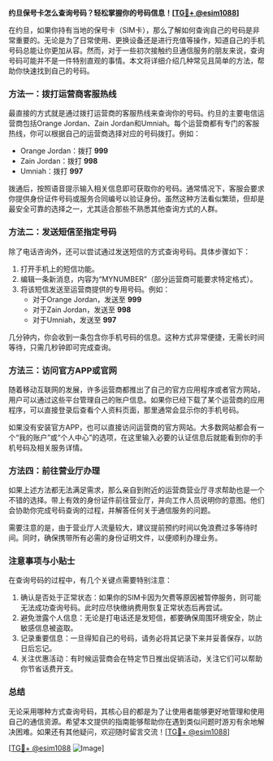 **约旦保号卡怎么查询号码？轻松掌握你的号码信息！[[TG💪+ @esim1088](https://t.me/s/esim1088)]**

在约旦，如果你持有当地的保号卡（SIM卡），那么了解如何查询自己的号码是非常重要的。无论是为了日常使用、更换设备还是进行充值等操作，知道自己的手机号码总能让你更加从容。然而，对于一些初次接触约旦通信服务的朋友来说，查询号码可能并不是一件特别直观的事情。本文将详细介绍几种常见且简单的方法，帮助你快速找到自己的号码。

### 方法一：拨打运营商客服热线

最直接的方式就是通过拨打运营商的客服热线来查询你的号码。约旦的主要电信运营商包括Orange Jordan、Zain Jordan和Umniah。每个运营商都有专门的客服热线，你可以根据自己的运营商选择对应的号码拨打。例如：

- Orange Jordan：拨打 **999**
- Zain Jordan：拨打 **998**
- Umniah：拨打 **997**

拨通后，按照语音提示输入相关信息即可获取你的号码。通常情况下，客服会要求你提供身份证件号码或服务合同编号以验证身份。虽然这种方法看似繁琐，但却是最安全可靠的选择之一，尤其适合那些不熟悉其他查询方式的人群。

### 方法二：发送短信至指定号码

除了电话咨询外，还可以尝试通过发送短信的方式查询号码。具体步骤如下：

1. 打开手机上的短信功能。
2. 编辑一条新消息，内容为“MYNUMBER”（部分运营商可能要求特定格式）。
3. 将该短信发送至运营商提供的专用号码。例如：
   - 对于Orange Jordan，发送至 **999**
   - 对于Zain Jordan，发送至 **998**
   - 对于Umniah，发送至 **997**

几分钟内，你会收到一条包含你手机号码的信息。这种方式非常便捷，无需长时间等待，只需几秒钟即可完成查询。

### 方法三：访问官方APP或官网

随着移动互联网的发展，许多运营商都推出了自己的官方应用程序或者官方网站，用户可以通过这些平台管理自己的账户信息。如果你已经下载了某个运营商的应用程序，可以直接登录后查看个人资料页面，那里通常会显示你的手机号码。

如果没有安装官方APP，也可以直接访问运营商的官方网站。大多数网站都会有一个“我的账户”或“个人中心”的选项，在这里输入必要的认证信息后就能看到你的手机号码及相关服务详情。

### 方法四：前往营业厅办理

如果上述方法都无法满足需求，那么亲自到附近的运营商营业厅寻求帮助也是一个不错的选择。带上有效的身份证件前往营业厅，并向工作人员说明你的意图。他们会协助你完成号码查询的过程，并解答任何关于通信服务的问题。

需要注意的是，由于营业厅人流量较大，建议提前预约时间以免浪费过多等待时间。同时，确保携带所有必需的身份证明文件，以便顺利办理业务。

### 注意事项与小贴士

在查询号码的过程中，有几个关键点需要特别注意：

1. 确认是否处于正常状态：如果你的SIM卡因为欠费等原因被暂停服务，则可能无法成功查询号码。此时应尽快缴纳费用恢复正常状态后再尝试。
2. 避免泄露个人信息：无论是打电话还是发短信，都要确保周围环境安全，防止敏感信息被盗取。
3. 记录重要信息：一旦得知自己的号码，请务必将其记录下来并妥善保存，以防日后忘记。
4. 关注优惠活动：有时候运营商会在特定节日推出促销活动，关注它们可以帮助你节省话费开支。

### 总结

无论采用哪种方式查询号码，其核心目的都是为了让使用者能够更好地管理和使用自己的通信资源。希望本文提供的指南能够帮助你在遇到类似问题时游刃有余地解决困难。如果还有其他疑问，欢迎随时留言交流！[[TG💪+ @esim1088](https://t.me/s/esim1088)]

[[TG💪+ @esim1088](https://t.me/s/esim1088) ![Image](https://i.postimg.cc/4NQfJmqS/Snipaste-2025-05-13-00-14-12.png)]